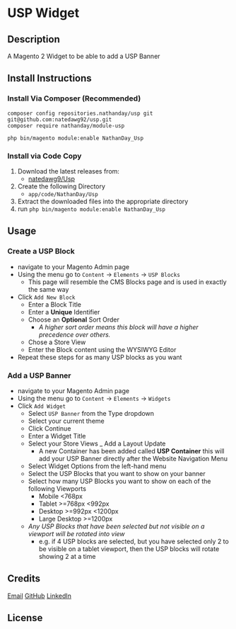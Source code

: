 # USP Widget

## Description

A Magento 2 Widget to be able to add a USP Banner

## Install Instructions

### Install Via Composer (Recommended)
```BAASH
composer config repositories.nathanday/usp git git@github.com:natedawg92/usp.git
composer require nathanday/module-usp

php bin/magento module:enable NathanDay_Usp
```

### Install via Code Copy

1. Download the latest releases from:
    - [natedawg9/Usp](https://github.com/natedawg92/module-usp/releases)
2. Create the following Directory
    - `app/code/NathanDay/Usp`
3. Extract the downloaded files into the appropriate directory
4. run `php bin/magento module:enable NathanDay_Usp`

## Usage

### Create a USP Block

- navigate to your Magento Admin page
- Using the menu go to `Content` -> `Elements` -> `USP Blocks`
    - This page will resemble the CMS Blocks page and is used in exactly the same way
- Click `Add New Block`
    - Enter a Block Title
    - Enter a **Unique** Identifier
    - Choose an **Optional** Sort Order
        - _A higher sort order means this block will have a higher precedence over others._
    - Chose a Store View
    - Enter the Block content using the WYSIWYG Editor
- Repeat these steps for as many USP blocks as you want

### Add a USP Banner

- navigate to your Magento Admin page
- Using the menu go to `Content` -> `Elements` -> `Widgets`
- Click `Add Widget`
    - Select `USP Banner` from the Type dropdown
    - Select your current theme
    - Click Continue
    - Enter a Widget Title
    - Select your Store Views
    _ Add a Layout Update
        - A new Container has been added called **USP Container** this will add your USP Banner directly after the Website Navigation Menu
    - Select Widget Options from the left-hand menu
    - Select the USP Blocks that you want to show on your banner
    - Select how many USP Blocks you want to show on each of the following Viewports
        - Mobile <768px
        - Tablet >=768px <992px
        - Desktop >=992px <1200px
        - Large Desktop >=1200px
    - _Any USP Blocks that have been selected but not visible on a viewport will be rotated into view_
        - e.g. if 4 USP blocks are selected, but you have selected only 2 to be visible on a tablet viewport, then the USP blocks will rotate showing 2 at a time

## Credits

[Email](mailto:nathanday92@gmail.com)
[GitHub](https://github.com/natedawg92)
[LinkedIn](https://www.linkedin.com/in/nathanday92/)

## License
